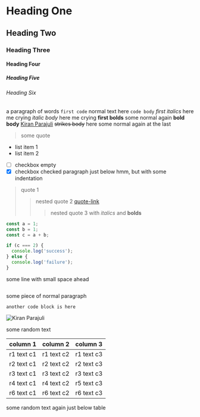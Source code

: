 <!-- https://regex101.com/r/C6SxZH/1 -->

# Heading One
## Heading Two
### Heading Three
#### Heading Four
##### Heading Five
###### Heading Six

a paragraph of words `first code` normal text here `code body` *first italics* here me crying *italic body* here me crying **first bolds** some normal again **bold body** [Kiran Parajuli](https://kiranparajuli.com.np) ~~strikes body~~ here some normal again at the last

> some quote

- list item 1
- list item 2
- [ ] checkbox empty
- [x] checkbox checked
    paragraph just below hmm, but with some indentation

> quote 1
> > nested quote 2 [quote-link](quote-link-url)
> > > nested quote 3 with *italics* and **bolds**




```js
const a = 1;
const b = 1;
const c = a + b;

if (c === 2) {
  console.log('success');
} else {
  console.log('failure');
}
```
  some line with small space ahead

```js
```

some piece of normal paragraph

```
another code block is here
```

![Kiran Parajuli](https://avatars.githubusercontent.com/u/39373750?v=4)

some random text

| column 1 | column 2 | column 3 |
|----------|----------|----------|
| r1 text c1 | r1 text c2 | r1 text c3 |
| r2 text c1 | r2 text c2 | r2 text c3 |
| r3 text c1 | r3 text c2 | r3 text c3 |
| r4 text c1 | r4 text c2 | r5 text c3 |
| r6 text c1 | r6 text c2 | r6 text c3 |
some random text again just below table
